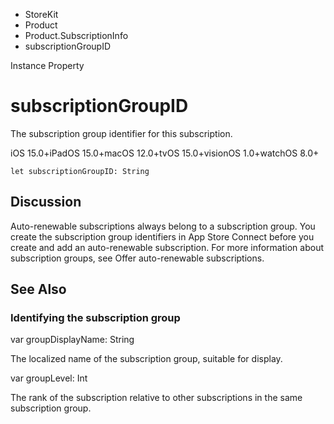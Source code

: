 

- StoreKit
- Product
- Product.SubscriptionInfo
-  subscriptionGroupID 

Instance Property

# subscriptionGroupID

The subscription group identifier for this subscription.

iOS 15.0+iPadOS 15.0+macOS 12.0+tvOS 15.0+visionOS 1.0+watchOS 8.0+

``` source
let subscriptionGroupID: String
```

## Discussion

Auto-renewable subscriptions always belong to a subscription group. You create the subscription group identifiers in App Store Connect before you create and add an auto-renewable subscription. For more information about subscription groups, see Offer auto-renewable subscriptions.

## See Also

### Identifying the subscription group

var groupDisplayName: String

The localized name of the subscription group, suitable for display.

var groupLevel: Int

The rank of the subscription relative to other subscriptions in the same subscription group.

